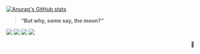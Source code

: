 [![Anurag's GitHub stats](https://github-readme-stats.vercel.app/api?username=RitaRossweiss&count_private=true&show_icons=true&theme=dracula)](https://github.com/anuraghazra/github-readme-stats)
> **“But why, some say, the moon?”** 

[![](https://img.shields.io/badge/steam-0c4c7d?style=flat-square&logo=Steam)](https://steamcommunity.com/profiles/76561198419153011/)
[![](https://img.shields.io/badge/Switch-e60012?style=flat-square&logo=NintendoSwitch)](https://www.nintendo.com/)
[![](https://img.shields.io/badge/OnePlus-cc6cc2?style=flat-square&logo=oneplus&logoColor=ffffff)](https://www.oneplus.com/cn)
[![](https://img.shields.io/badge/ACG-E0234E?style=flat-square&logo=niconico)](https://www.bilibili.com/)



<p align="right">
  🤡
</p>
